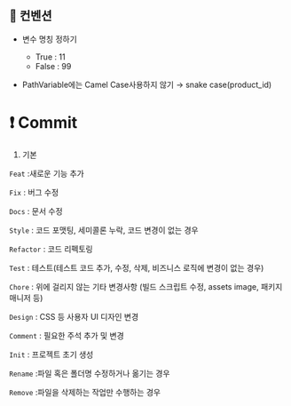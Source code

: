 ## 📌 컨벤션
- 변수 명칭 정하기 
  - True : 11
  - False : 99

- PathVariable에는 Camel Case사용하지 않기 → snake case(product_id)

# ❗ Commit

1. 기본

`Feat` :새로운 기능 추가

`Fix` : 버그 수정

`Docs` : 문서 수정

`Style` : 코드 포맷팅, 세미콜론 누락, 코드 변경이 없는 경우

`Refactor` : 코드 리펙토링

`Test` : 테스트(테스트 코드 추가, 수정, 삭제, 비즈니스 로직에 변경이 없는 경우)

`Chore` : 위에 걸리지 않는 기타 변경사항 (빌드 스크립트 수정, assets image, 패키지 매니저 등)

`Design` : CSS 등 사용자 UI 디자인 변경

`Comment` : 필요한 주석 추가 및 변경

`Init` : 프로젝트 초기 생성

`Rename` :파일 혹은 폴더명 수정하거나 옮기는 경우

`Remove` :파일을 삭제하는 작업만 수행하는 경우

